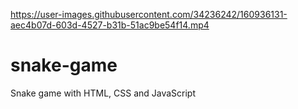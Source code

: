 https://user-images.githubusercontent.com/34236242/160936131-aec4b07d-603d-4527-b31b-51ac9be54f14.mp4

# snake-game
Snake game with HTML, CSS and JavaScript



